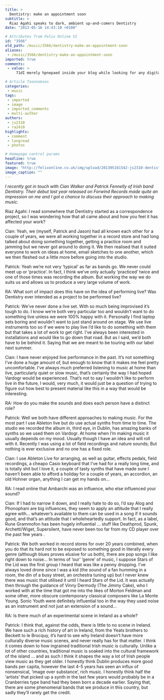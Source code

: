 ```yaml
---
title: >
  Dentistry: make an appointment soon
subtitle: >
  Riaz Agahi speaks to dark, ambient up-and-comers Dentistry
date: "2013-05-16 14:43:10 +0100"

# Attributes from Felix Online V1
id: "3566"
old_path: /music/3566/dentistry-make-an-appointment-soon
aliases:
 - /music/3566/dentistry-make-an-appointment-soon
imported: true
comments:
 - value: >
     71dI merely hpnepaed inside your blog while looking for any digital in the cowboy ad. I believed the ad was funny really laugh aloud funny. After around the week, I still laugh when it's on.I'm not too sure To be certain along with your premise that an excellent author makes her site visitors feel smart I'm not a real fan for something which adds for the further dumbing lower of america, but possibly I'll address that another time. For me this ad is not mean being over-examined it's a joke and just you obtain it otherwise you don't. And like every jokes, they're never funny if you want to explain them. Really Ls was stretching when suggesting that how large the hats had something connected to the overall message. Further stretching if Ls thinks any kind of Dish's audience knows they're hq'd in CO. I'm taking a chance both genesis and reason behind the ad is always that when you find out about the completely new streaming feature, the hats and mustaches develop, all supported having a deadpan delivery. Eithe

# Article Taxonomies
categories:
 - music
tags:
 - imported
 - image
 - imported_comments
 - multi-author
authors:
 - js2310
 - ra2410
highlights:
 - comment
 - longread
 - photos

# Homepage control params
headline: true
featured: true
image: "http://felixonline.co.uk/img/upload/201305161542-js2310-dentistry.jpg"
image_caption: ""
---
```


_I recently got in touch with Cian Walker and Patrick Fennelly of Irish band Dentistry. Their debut last year released on Forwind Records made quite an impression on me and I got a chance to discuss their approach to making music._

Riaz Agahi: I read somewhere that Dentistry started as a correspondence project, so I was wondering how that all came about and how you feel it has affected your work?

Cian: Yeah, we (myself, Patrick and Jason) had all known each other for a couple of years, we were all working together in a record store and had long talked about doing something together, getting a practice room and jamming but we never got around to doing it. We then realised that it suited everyone to work on ideas at home, email sketches to one another, which we then fleshed out a little more before going into the studio.

Patrick: Yeah we’re not very ‘typical’ as far as bands go. We never could meet up or ‘practice’. In fact, I think we’ve only actually ‘practiced’ twice and one of those times was recording the album. But working the way we do suits us and allows us to produce a very large volume of work.

RA: What sort of impact does this have on the idea of performing live? Was Dentistry ever intended as a project to be performed live?

Patrick: We’ve never done a live set. With so much being improvised it’s tough to do. I know we’re both very particular too and wouldn’t want to do something live unless we were 100% happy with it. Personally I find laptop sets boring and wouldn’t want to just stand around on stage. We use live instruments too so if we were to play live I’d like to do something with them but that takes a lot of work to get right. I’ve always been interested in installations and would like to go down that road. But as I said, we’d both have to be behind it. Saying that we are meant to be touring with our label next summer.

Cian: I have never enjoyed live performance in the past. It’s not something I’ve done a huge amount of, but enough to know that it makes me feel pretty uncomfortable. I’ve always much preferred listening to music at home than live, particularly quiet or slow music, that’s certainly the way I had hoped Vardogr would be experienced. That’s not to say I wouldn’t like to perform live in the future, I would, very much, it would just be a question of trying to figure out how best to present material like this in a way that would be interesting.

RA: How do you make the sounds and does each person have a distinct role?

Patrick: Well we both have different approaches to making music. For the most part I use Ableton live but do use actual synths from time to time. The studio we recorded the album in, third eye, in Dublin, has amazing banks of synths so we used them on Vardogr. At home when I’m making music it usually depends on my mood. Usually though I have an idea and will roll with it. Recently I was using a lot of field recordings and nature sounds; But nothing is ever exclusive and no one has a fixed role.

Cian: I use Ableton Live for arranging, as well as guitar, effects pedals, field recordings, a cheapo Casio keyboard that I’ve had for a really long time, and is totally shit but I love it, a couple of tasty synths that have made sure I haven’t been able to afford a holiday for a couple of years, an accordion, an old Hohner organ, anything I can get my hands on...

RA: I read online that Ambarchi was an influence, who else influenced your sound?

Cian: If I had to narrow it down, and I really hate to do so, I’d say Alog and Phonophani are big influences, they seem to apply an attitude that I really agree with… whatever’s available to them can be used in a song if it sounds good, and that’s an attitude that I wholeheartedly support. In fact, as a label, Rune Grammofon has been hugely influential … stuff like Deathprod, Spunk, Archetti/Wiget, Supersilent, have never been too far from my CD player over the past few years .

Patrick: We both worked in record stores for over 20 years combined, when you do that its hard not to be exposed to something good in literally every genre (although blues proves elusive for us both), there are pop songs I like right down to noise…
 In terms of ‘our’ ‘genre’ of music, I suppose Stars of the Lid was the first group I heard that was like a penny dropping. I’ve always loved drone since I was a kid (the sound of a fan humming in a room, the din of a busy street, an orchestra tuning up) but I never knew there was music that utilised it until I heard Stars of the Lid. It was actually then through the guidance of Vinny Dermody (The Jimmy Cake), who I worked with at the time that got me into the likes of Morton Feldman and some other, more obscure contemporary classical composers like La Monte Young. Sonic Youth were definitely influential too in the way they used noise as an instrument and not just an extension of a sound…

RA: Is there much of an experimental scene in Ireland as a whole?

Patrick: I think that, against the odds, there is little to no scene in Ireland. We have such a rich history of art in Ireland, from the Yeats brothers to Beckett to le Brocquy, it’s hard to see why Ireland doesn’t have more culturally diverse music scenes, and never really has for that matter. I think it comes down to how ingrained traditional Irish music is culturally. Unlike a lot of other countries, traditional music is soaked into the cultural framework of the island ... and as such I think it shapes the way a lot of Irish people view music as they get older. I honestly think Dublin produces more good bands per capita, however the last 4-5 years has seen an influx of nonsensical, ‘image over substance’, rich music. I honestly think half the ‘artists’ that picked up a synth in the last few years would probably be in a Cranberries type band had they been born a decade earlier. Saying that, there are some phenomenal bands that we produce in this country, but sadly they’ll rarely get the credit.
